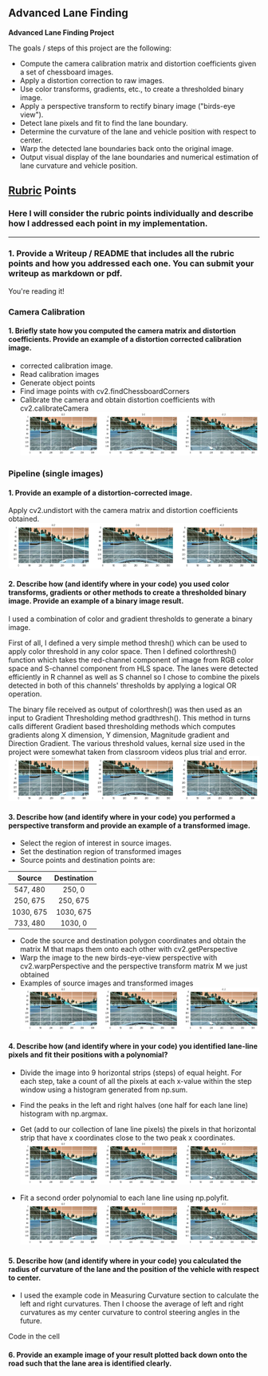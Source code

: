 ## Advanced Lane Finding

**Advanced Lane Finding Project**

The goals / steps of this project are the following:

* Compute the camera calibration matrix and distortion coefficients given a set of chessboard images.
* Apply a distortion correction to raw images.
* Use color transforms, gradients, etc., to create a thresholded binary image.
* Apply a perspective transform to rectify binary image ("birds-eye view").
* Detect lane pixels and fit to find the lane boundary.
* Determine the curvature of the lane and vehicle position with respect to center.
* Warp the detected lane boundaries back onto the original image.
* Output visual display of the lane boundaries and numerical estimation of lane curvature and vehicle position.

## [Rubric](https://review.udacity.com/#!/rubrics/571/view) Points

### Here I will consider the rubric points individually and describe how I addressed each point in my implementation.  

---
### 1. Provide a Writeup / README that includes all the rubric points and how you addressed each one.  You can submit your writeup as markdown or pdf.   
You're reading it!
### Camera Calibration

#### 1. Briefly state how you computed the camera matrix and distortion coefficients. Provide an example of a distortion corrected calibration image.
* corrected calibration image.
* Read calibration images
* Generate object points
* Find image points with cv2.findChessboardCorners
* Calibrate the camera and obtain distortion coefficients with cv2.calibrateCamera
![alt text](https://github.com/hyo009/CarND-Behavioral-Cloning-P3/blob/master/images/lcr.png?raw=true "left, center and right images")

### Pipeline (single images)

#### 1. Provide an example of a distortion-corrected image.
Apply cv2.undistort with the camera matrix and distortion coefficients obtained.
![alt text](https://github.com/hyo009/CarND-Behavioral-Cloning-P3/blob/master/images/lcr.png?raw=true "left, center and right images")
#### 2. Describe how (and identify where in your code) you used color transforms, gradients or other methods to create a thresholded binary image.  Provide an example of a binary image result.
I used a combination of color and gradient thresholds to generate a binary image.

First of all, I defined a very simple method thresh() which can be used to apply color threshold in any color space. Then I defined colorthresh() function which takes the red-channel component of image from RGB color space and S-channel component from HLS space. The lanes were detected efficiently in R channel as well as S channel so I chose to combine the pixels detected in both of this channels' thresholds by applying a logical OR operation.

The binary file received as output of colorthresh() was then used as an input to Gradient Thresholding method gradthresh(). This method in turns calls different Gradient based thresholding methods which computes gradients along X dimension, Y dimension, Magnitude gradient and Direction Gradient. The various threshold values, kernal size used in the project were somewhat taken from classroom videos plus trial and error.
![alt text](https://github.com/hyo009/CarND-Behavioral-Cloning-P3/blob/master/images/lcr.png?raw=true "left, center and right images")

#### 3. Describe how (and identify where in your code) you performed a perspective transform and provide an example of a transformed image.
* Select the region of interest in source images.
* Set the destination region of transformed images
* Source points and destination points are:

| Source        | Destination   |
|:-------------:|:-------------:|
| 547, 480      | 250, 0        |
| 250, 675      | 250, 675      |
| 1030, 675     | 1030, 675     |
| 733, 480      | 1030, 0       |

* Code the source and destination polygon coordinates and obtain the matrix M that maps them onto each other with cv2.getPerspective
* Warp the image to the new birds-eye-view perspective with cv2.warpPerspective and the perspective transform matrix M we just obtained
* Examples of source images and transformed images
![alt text](https://github.com/hyo009/CarND-Behavioral-Cloning-P3/blob/master/images/lcr.png?raw=true "left, center and right images")

#### 4. Describe how (and identify where in your code) you identified lane-line pixels and fit their positions with a polynomial?
* Divide the image into 9 horizontal strips (steps) of equal height.
For each step, take a count of all the pixels at each x-value within the step window using a histogram generated from np.sum.
* Find the peaks in the left and right halves (one half for each lane line) histogram with np.argmax.
* Get (add to our collection of lane line pixels) the pixels in that horizontal strip that have x coordinates close to the two peak x coordinates.
![alt text](https://github.com/hyo009/CarND-Behavioral-Cloning-P3/blob/master/images/lcr.png?raw=true "left, center and right images")

* Fit a second order polynomial to each lane line using np.polyfit.
![alt text](https://github.com/hyo009/CarND-Behavioral-Cloning-P3/blob/master/images/lcr.png?raw=true "left, center and right images")

#### 5. Describe how (and identify where in your code) you calculated the radius of curvature of the lane and the position of the vehicle with respect to center.
* I used the example code in Measuring Curvature section to calculate the left and right curvatures. Then I choose the average of left and right curvatures as my center curvature to control steering angles in the future.

Code in the cell

#### 6. Provide an example image of your result plotted back down onto the road such that the lane area is identified clearly.
